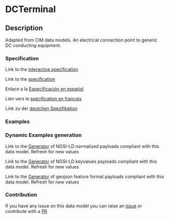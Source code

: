 # DCTerminal

## Description 

Adapted from CIM data models. An electrical connection point to generic DC conducting equipment.
### Specification

Link to the [interactive specification](https://swagger.lab.fiware.org/?url=https://smart-data-models.github.io/dataModel.EnergyCIM/DCTerminal/swagger.yaml)

Link to the [specification](https://smart-data-models.github.io/dataModel.EnergyCIM/DCTerminal/doc/spec.md)

Enlace a la [Especificación en español](https://smart-data-models.github.io/dataModel.EnergyCIM/DCTerminal/doc/spec_ES.md)

Lien vers le [spécification en français](https://smart-data-models.github.io/dataModel.EnergyCIM/DCTerminal/doc/spec_FR.md)

Link zu der [deutchen Spezifikation](https://smart-data-models.github.io/dataModel.EnergyCIM/DCTerminal/doc/spec_DE.md)
### Examples
### Dynamic Examples generation

Link to the [Generator](https://smartdatamodels.org/extra/ngsi-ld_generator_v0.92.php?schemaUrl=https://raw.githubusercontent.com/smart-data-models/dataModel.EnergyCIM/master/DCTerminal/schema.json&email=info@smartdatamodels.org) of NGSI-LD normalized payloads compliant with this data model. Refresh for new values

Link to the [Generator](https://smartdatamodels.org/extra/ngsi-ld_generator_keyvalues_v0.92.php?schemaUrl=https://raw.githubusercontent.com/smart-data-models/dataModel.EnergyCIM/master/DCTerminal/schema.json&email=info@smartdatamodels.org) of NGSI-LD keyvalues payloads compliant with this data model. Refresh for new values

Link to the [Generator](https://smartdatamodels.org/extra/geojson_features_generator_v1.0.php?schemaUrl=https://raw.githubusercontent.com/smart-data-models/dataModel.EnergyCIM/master/DCTerminal/schema.json&email=info@smartdatamodels.org) of geojson feature format payloads compliant with this data model. Refresh for new values
### Contribution

 If you have any issue on this data model you can raise an [issue](https://github.com/smart-data-models/dataModel.EnergyCIM/issues)  or contribute with a [PR](https://github.com/smart-data-models/dataModel.EnergyCIM/pulls)